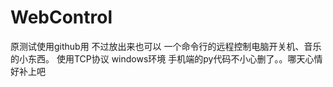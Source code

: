 # WebControl
原测试使用github用
不过放出来也可以
一个命令行的远程控制电脑开关机、音乐的小东西。
使用TCP协议 windows环境
手机端的py代码不小心删了。。哪天心情好补上吧

